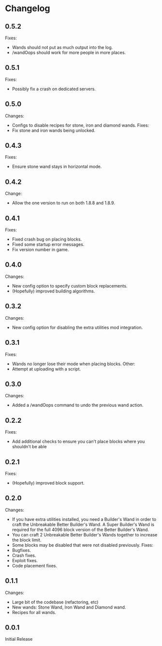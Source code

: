 Changelog
=========

0.5.2
------
Fixes:
 * Wands should not put as much output into the log.
 * /wandOops should work for more people in more places.

0.5.1
------
Fixes:
* Possibly fix a crash on dedicated servers.

0.5.0
-----
Changes:
* Configs to disable recipes for stone, iron and diamond wands.
Fixes:
* Fix stone and iron wands being unlocked.

0.4.3
-----
Fixes:
* Ensure stone wand stays in horizontal mode.

0.4.2
-----
Change:
* Allow the one version to run on both 1.8.8 and 1.8.9.

0.4.1
-----
Fixes:
* Fixed crash bug on placing blocks.
* Fixed some startup error messages.
* Fix version number in game.

0.4.0
-----
Changes:
* New config option to specify custom block replacements.
* (Hopefully) improved building algorithms.

0.3.2
-----
Changes:
* New config option for disabling the extra utilities mod integration.

0.3.1
------
Fixes:
* Wands no longer lose their mode when placing blocks.
Other:
* Attempt at uploading with a script.

0.3.0
-----
Changes:
* Added a /wandOops command to undo the previous wand action.

0.2.2
-----
Fixes:
* Add additional checks to ensure you can't place blocks where you shouldn't be able

0.2.1
-----
Fixes:
* (Hopefully) improved block support.

0.2.0
-----
Changes:
* If you have extra utilities installed, you need a Builder's Wand in order to craft the Unbreakable Better Builder's Wand. A Super Builder's Wand is required for the full 4096 block version of the Better Builder's Wand.
* You can craft 2 Unbreakable Better Builder's Wands together to increase the block limit.
* Some blocks may be disabled that were not disabled previously.
Fixes:
* Bugfixes.
* Crash fixes.
* Exploit fixes.
* Code placement fixes.

0.1.1
-----
Changes:
* Large bit of the codebase (refactoring, etc)
* New wands: Stone Wand, Iron Wand and Diamond wand.
* Recipes for all wands.

0.0.1
-----
Initial Release


